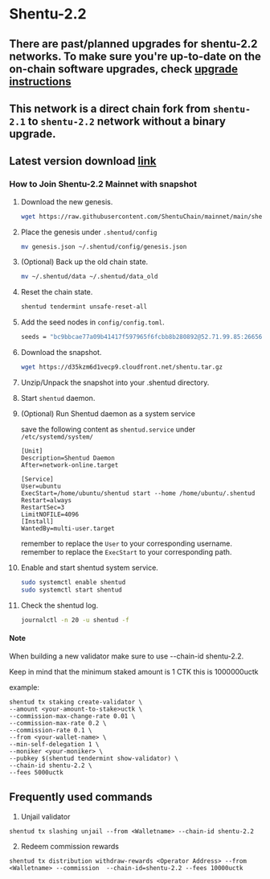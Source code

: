 # Shentu-2.2

## There are past/planned upgrades for shentu-2.2 networks. To make sure you're up-to-date on the on-chain software upgrades, check [upgrade instructions](https://github.com/ShentuChain/mainnet/blob/main/shentu-2.2/upgrades)

## This network is a direct chain fork from `shentu-2.1` to `shentu-2.2` network without a binary upgrade.

## Latest version download [link](https://github.com/shentufoundation/shentu/releases)

### How to Join Shentu-2.2 Mainnet with snapshot

 1. Download the new genesis.
    ```bash
    wget https://raw.githubusercontent.com/ShentuChain/mainnet/main/shentu-2.2/genesis.json
    ```
 2. Place the genesis under `.shentud/config`
    ```bash
    mv genesis.json ~/.shentud/config/genesis.json
    ```
 3. (Optional) Back up the old chain state.
    ```bash
    mv ~/.shentud/data ~/.shentud/data_old
    ```
 4. Reset the chain state.
    ```bash
    shentud tendermint unsafe-reset-all
    ```
 5. Add the seed nodes in `config/config.toml`.
    ```bash
    seeds = "bc9bbcae77a09b41417f597965f6fcbb8b280892@52.71.99.85:26656,fd2944af442b18dab4ce50d8e001816a38490d56@54.158.108.97:26656,3edd4e16b791218b623f883d04f8aa5c3ff2cca6@shentu-seed.panthea.eu:36656"
    ```
 6. Download the snapshot.
    ```bash
    wget https://d35kzm6d1vecp9.cloudfront.net/shentu.tar.gz
    ```
 7. Unzip/Unpack the snapshot into your .shentud directory.
 8. Start `shentud` daemon.
 9. (Optional) Run Shentud daemon as a system service

    save the following content as `shentud.service` under `/etc/systemd/system/`

    ```
    [Unit]
    Description=Shentud Daemon
    After=network-online.target

    [Service]
    User=ubuntu
    ExecStart=/home/ubuntu/shentud start --home /home/ubuntu/.shentud
    Restart=always
    RestartSec=3
    LimitNOFILE=4096
    [Install]
    WantedBy=multi-user.target
    ```
    remember to replace the `User` to your corresponding username.
    remember to replace the `ExecStart` to your corresponding path.

 10. Enable and start shentud system service.
     ```bash
     sudo systemctl enable shentud
     sudo systemctl start shentud
     ```
 11. Check the shentud log.
     ```bash
     journalctl -n 20 -u shentud -f
     ```

 #### Note

When building a new validator make sure to use --chain-id shentu-2.2.

Keep in mind that the minimum staked amount is 1 CTK this is 1000000uctk

example:
```
shentud tx staking create-validator \
--amount <your-amount-to-stake>uctk \
--commission-max-change-rate 0.01 \
--commission-max-rate 0.2 \
--commission-rate 0.1 \
--from <your-wallet-name> \
--min-self-delegation 1 \
--moniker <your-moniker> \
--pubkey $(shentud tendermint show-validator) \
--chain-id shentu-2.2 \
--fees 5000uctk
```

## Frequently used commands
1. Unjail validator
 ```
 shentud tx slashing unjail --from <Walletname> --chain-id shentu-2.2
 ```
2. Redeem commission rewards
 ```
 shentud tx distribution withdraw-rewards <Operator Address> --from <Walletname> --commission  --chain-id=shentu-2.2 --fees 10000uctk
 ```
